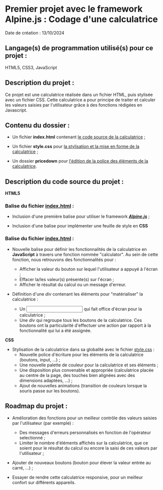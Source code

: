 # Premier projet avec le framework Alpine.js : Codage d'une calculatrice
Date de création : 13/10/2024

## **Langage(s) de programmation utilisé(s) pour ce projet** : 
HTML5, CSS3, JavaScript

## Description du projet :
Ce projet est une calculatrice réalisée dans un fichier HTML, puis stylisée avec un fichier CSS. Cette calculatrice a pour principe de traiter et calculer les valeurs saisies par l'utilisateur grâce à des fonctions rédigées en Javascript.

## Contenu du dossier :
- Un fichier **index.html** contenant [le code source de la calculatrice](index.html) ;

- Un fichier **style.css** pour [la stylisation et la mise en forme de la calculatrice](style.css) ;

- Un dossier **pricedown** pour [l'édition de la police des éléments de la calculatrice](pricedown).

## Description du code source du projet :

**HTML5**

### **Balise _<head>_ du fichier [index.html](index.html) :**

- Inclusion d'une première balise _<script></script>_ pour utiliser le framework
[***Alpine.js***](alpine.dev) ;

- Inclusion d'une balise _<link>_ pour implémenter une feuille de style en **CSS**

### **Balise _<body>_ du fichier [index.html](index.html) :**

- Nouvelle balise _<script></script>_ pour définir les fonctionnalités de la calculatrice en **JavaScript** à travers une fonction nommée "calculator". Au sein de cette fonction, nous retrouvons des fonctionnalités pour :
    - Afficher la valeur du bouton sur lequel l'utilisateur a appuyé à l'écran ;
    - Effacer la/les valeur(s) présente(s) sur l'écran ;
    - Afficher le résultat du calcul ou un message d'erreur.

- Définition d'une _div_ contenant les éléments pour "matérialiser" la calculatrice :
    - Un _<input>_ qui fait office d'écran pour la calculatrice ;
    - Une _div_ qui regroupe tous les boutons de la calculatrice. Ces boutons ont la particularité d'effectuer une action par rapport à la fonctionnalité qui lui a été assignée.

**CSS**

- Stylisation de la calculatrice dans sa globalité avec le fichier [style.css](style.css) :
    - Nouvelle police d'écriture pour les éléments de la calculatrice (boutons, input, ...) ;
    - Une nouvelle palette de couleur pour la calculatrice et ses éléments ;
    - Une disposition plus convenable et appropriée (calculatrice placée au centre de la page, des touches bien alignées avec des dimensions adaptées, ...) ;
    - Ajout de nouvelles animations (transition de couleurs lorsque la souris passe sur les boutons).

## Roadmap du projet :
- Amélioration des fonctions pour un meilleur contrôle des valeurs saisies par l'utilisateur (par exemple) :
    - Des messages d'erreurs personnalisés en fonction de l'opérateur selectionné ;
    - Limiter le nombre d'éléments affichés sur la calculatrice, que ce soient pour le résultat du calcul ou encore la saisi de ces valeurs par l'utilisateur ;

- Ajouter de nouveaux boutons (bouton pour élever la valeur entrée au carré, ...) ;
- Essayer de rendre cette calculatrice responsive, pour un meilleur confort sur différents appareils.

